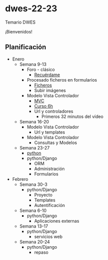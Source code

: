 # dwes-22-23
Temario DWES

¡Bienvenidos!

## Planificación

- Enero
  - Semana 9-13
    - Foro - clásico
      - [Recuérdame](./gpt-explicaciones/Implementar%20opci%C3%B3n%20recu%C3%A9rdame%20en%20formulario%20login%20web.pdf)
    - Procesado ficheros en formularios
      - [Ficheros](https://www.w3schools.com/php/php_file_upload.asp)
      - Subir imágenes
    - Modelo Vista Controlador
      - [MVC](https://es.wikipedia.org/wiki/Modelo%E2%80%93vista%E2%80%93controlador)
      - [Curso 6h](https://www.youtube.com/watch?v=6ERdu4k62wI&ab_channel=freeCodeCamp.org)
      - Url y controladores
        - Primeros 32 minutos del vídeo
  - Semana 16-20
    - Modelo Vista Controlador
      - Url y templates
    - Modelo Vista Controlador
      - Consultas y Modelos
  - Semana 23-27
    - [python](https://es.slideshare.net/fraann/python-3542102)
    - python/Django
      - ORM
      - Administración
      - Formularios
- Febrero
  - Semana 30-3
    - python/Django
      - Proyecto
      - Templates
      - Autentificación
  - Semana 6-10
    - python/Django
      - Aplicaciones externas
  - Semana 13-17
    - python/Django
      - servicios web
  - Semana 20-24
    - python/Django
      - repaso
